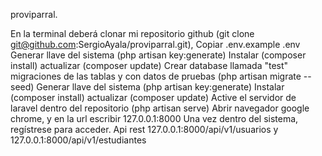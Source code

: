 proviparral.

En la terminal deberá clonar mi repositorio github (git clone git@github.com:SergioAyala/proviparral.git), 
Copiar .env.example .env 
Generar llave del sistema (php artisan key:generate) Instalar (composer install) actualizar (composer update)
Crear database llamada "test" 
migraciones de las tablas y con datos de pruebas (php artisan migrate --seed) 
Generar llave del sistema (php artisan key:generate) Instalar (composer install) actualizar (composer update)
Active el servidor de laravel dentro del repositorio (php artisan serve) 
Abrir navegador google chrome, y en la url escribir 127.0.0.1:8000 
Una vez dentro del sistema, regístrese para acceder. 
Api rest 127.0.0.1:8000/api/v1/usuarios y 127.0.0.1:8000/api/v1/estudiantes
